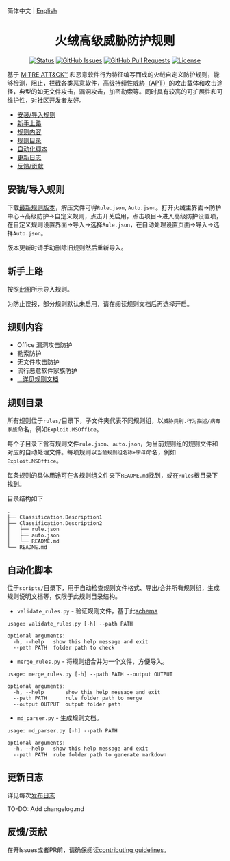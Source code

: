 简体中文 | [English](/README_en_us.md)

<h1 align="center">火绒高级威胁防护规则</h1>

<div align="center">
  
[![Status](https://img.shields.io/badge/status-active-success.svg)]()
[![GitHub Issues](https://img.shields.io/github/issues/JerryLinLinLin/Huorong-ATP-Rules)](https://github.com/JerryLinLinLin/Huorong-ATP-Rules/issues)
[![GitHub Pull Requests](https://img.shields.io/github/issues-pr/JerryLinLinLin/Huorong-ATP-Rules)](https://github.com/JerryLinLinLin/Huorong-ATP-Rules/pulls)
[![License](https://img.shields.io/github/license/JerryLinLinLin/Huorong-ATP-Rules)](/LICENSE)

</div>

基于 [MITRE ATT&CK™](https://attack.mitre.org/) 和恶意软件行为特征编写而成的火绒自定义防护规则，能够检测，阻止，拦截各类恶意软件，[高级持续性威胁（APT）](https://zh.m.wikipedia.org/zh-hans/%E9%AB%98%E7%BA%A7%E9%95%BF%E6%9C%9F%E5%A8%81%E8%83%81)的攻击载体和攻击途径，典型的如无文件攻击，漏洞攻击，加密勒索等。同时具有较高的可扩展性和可维护性，对社区开发者友好。

- [安装/导入规则](#安装导入规则)
- [新手上路](#新手上路)
- [规则内容](#规则内容)
- [规则目录](#规则目录)
- [自动化脚本](#自动化脚本)
- [更新日志](#更新日志)
- [反馈/贡献](#反馈贡献)

## 安装/导入规则

下载[最新规则版本](https://github.com/JerryLinLinLin/Huorong-ATP-Rules/releases/latest)，解压文件可得`Rule.json`, `Auto.json`。打开火绒主界面->防护中心->高级防护->自定义规则，点击开关启用，点击项目->进入高级防护设置项，在自定义规则设置界面->导入->选择`Rule.json`，在自动处理设置页面->导入->选择`Auto.json`。

版本更新时请手动删除旧规则然后重新导入。

## 新手上路

按照[此图](images/import_rules.jpg)所示导入规则。

为防止误报，部分规则默认未启用，请在阅读规则文档后再选择开启。

## 规则内容

- Office 漏洞攻击防护
- 勒索防护
- 无文件攻击防护
- 流行恶意软件家族防护
- [...详见规则文档](/rules/README.md)

## 规则目录

所有规则位于`rules/`目录下，子文件夹代表不同规则组，以`威胁类别.行为描述/病毒家族`命名，例如`Exploit.MSOffice`。

每个子目录下含有规则文件`rule.json`、`auto.json`，为当前规则组的规则文件和对应的自动处理文件。每项规则以`当前规则组名称+字母`命名，例如`Exploit.MSOffice`。

每条规则的具体用途可在各规则组文件夹下`README.md`找到，或在`Rules`根目录下找到。

目录结构如下

```
.
├── Classification.Description1
├── Classification.Description2
│   ├── rule.json
│   ├── auto.json
│   └── README.md
└── README.md
```

## 自动化脚本

位于`scripts/`目录下，用于自动检查规则文件格式、导出/合并所有规则组，生成规则说明文档等，仅限于此规则目录结构。

- `validate_rules.py` - 验证规则文件，基于此[schema](https://github.com/JerryLinLinLin/Huorong-HIPS-Rule-Schema)

```
usage: validate_rules.py [-h] --path PATH

optional arguments:
  -h, --help   show this help message and exit
  --path PATH  folder path to check
```

- `merge_rules.py` - 将规则组合并为一个文件，方便导入。

```
usage: merge_rules.py [-h] --path PATH --output OUTPUT

optional arguments:
  -h, --help       show this help message and exit
  --path PATH      rule folder path to merge
  --output OUTPUT  output folder path
```

- `md_parser.py` - 生成规则文档。

```
usage: md_parser.py [-h] --path PATH

optional arguments:
  -h, --help   show this help message and exit
  --path PATH  rule folder path to generate markdown
```

## 更新日志

详见每次[发布日志](https://github.com/JerryLinLinLin/Huorong-ATP-Rules/releases/latest)

TO-DO: Add changelog.md

## 反馈/贡献

在开Issues或者PR前，请确保阅读[contributing guidelines](/CONTRIBUTING.md)。

